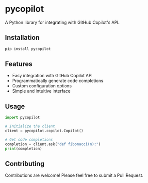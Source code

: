 # pycopilot

A Python library for integrating with GitHub Copilot's API.

## Installation

```bash
pip install pycopilot
```

## Features

- Easy integration with GitHub Copilot API
- Programmatically generate code completions
- Custom configuration options
- Simple and intuitive interface

## Usage

```python
import pycopilot

# Initialize the client
client = pycopilot.copilot.Copilot()

# Get code completions
completion = client.ask("def fibonacci(n):")
print(completion)
```

## Contributing

Contributions are welcome! Please feel free to submit a Pull Request.

